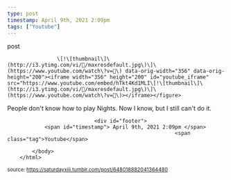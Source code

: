 ```yaml
---
type: post
timestamp: April 9th, 2021 2:09pm
tags: ["Youtube"]
---
```

post

                    \[!\[thumbnail\]\(http://i3.ytimg.com/vi//maxresdefault.jpg\)\]\(https://www.youtube.com/watch\?v=\) data-orig-width="356" data-orig-height="200"><iframe width="356" height="200" id="youtube_iframe" src="https://www.youtube.com/embed/hTkt4Kd1MLI\[!\[thumbnail\]\(http://i3.ytimg.com/vi//maxresdefault.jpg\)\]\(https://www.youtube.com/watch\?v=\)></iframe></figure>
People don't know how to play Nights.  Now I know, but I still can't do it.

                
                
                
                
                
                
                                <div id="footer">
                <span id="timestamp"> April 9th, 2021 2:09pm </span>
                                                          <span class="tag">Youtube</span>
                                                    
            </body>
        </html>

        
<small>source: https://saturdayxiii.tumblr.com/post/648018882041364480</small>